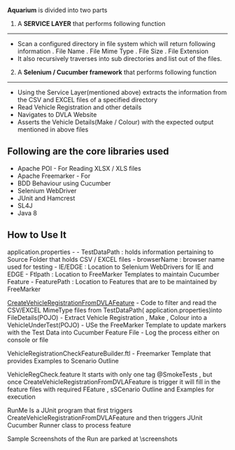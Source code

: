 <b>Aquarium</b> is divided into two parts

1. A <b>SERVICE LAYER</b> that performs following function
--------------------------------
  - Scan a configured directory in file system which will return following information
     . File Name
     . File Mime Type
     . File Size 
     . File Extension
   - It also recursively traverses into sub directories and list out of the files.
   
2. A <b>Selenium / Cucumber framework</b> that performs following function
--------------------------------------
  - Using the Service Layer(mentioned above) extracts the information from the CSV and EXCEL files of a specified directory
  - Read Vehicle Registration and other details
  - Navigates to DVLA Website 
  - Asserts the Vehicle Details(Make / Colour) with the expected output mentioned in above files
  
  Following are the core libraries used
  ----------------------------------------
  - Apache POI - For Reading XLSX / XLS files
  - Apache Freemarker - For 
  - BDD Behaviour using Cucumber 
  - Selenium WebDriver
  - JUnit and Hamcrest 
  - SL4J
  - Java 8
  
  How to Use It
  -----------
  application.properties -
    - TestDataPath : holds information pertaining to Source Folder that holds CSV / EXCEL files
    - browserName : browser name used for testing
    - IE/EDGE : Location to Selenium WebDrivers for IE and EDGE
    - Ftlpath : Location to FreeMarker Templates to maintain Cucumber Feature
    - FeaturePath : Location to Features that are to be maintained by FreeMarker
  
  
  <u>CreateVehicleRegistrationFromDVLAFeature</u>
    - Code to filter  and read the CSV/EXCEL MimeType files from TestDataPath( application.properties)into FileDetails(POJO)
    - Extract Vehicle Registration , Make , Colour into a VehicleUnderTest(POJO)
    - USe the FreeMarker Template to update markers with the Test Data into Cucumber Feature File
    - Log the process either on console or file
    
    
  VehicleRegistrationCheckFeatureBuilder.ftl - Freemarker Template that provides Examples to Scenario Outline
  
  VehicleRegCheck.feature
  It starts with only one tag @SmokeTests , but once CreateVehicleRegistrationFromDVLAFeature is trigger it will fill in the feature files with required FEature , sSCenario Outline and Examples for execution
  
  RunMe
  Is a JUnit program that first triggers CreateVehicleRegistrationFromDVLAFeature and then triggers JUnit Cucumber Runner class to process feature 
  
  Sample Screenshots of the Run are parked at 
  \screenshots
  
